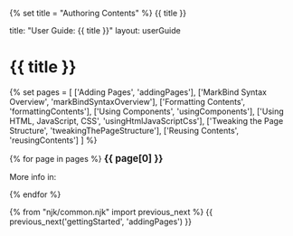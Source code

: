 {% set title = "Authoring Contents" %}
<span id="title" class="d-none">{{ title }}</span>

<frontmatter>
  title: "User Guide: {{ title }}"
  layout: userGuide
</frontmatter>

# {{ title }}

{% set pages = [
  ['Adding Pages', 'addingPages'],
  ['MarkBind Syntax Overview', 'markBindSyntaxOverview'],
  ['Formatting Contents', 'formattingContents'],
  ['Using Components', 'usingComponents'],
  ['Using HTML, JavaScript, CSS', 'usingHtmlJavaScriptCss'],
  ['Tweaking the Page Structure', 'tweakingThePageStructure'],
  ['Reusing Contents', 'reusingContents']
] %}

{% for page in pages %}
<big>**{{ page[0] }}**</big>

<blockquote>

<include src="{{ page[1] }}.md#overview" inline />
</blockquote>

<span class="indented">More info in: <include src="{{ page[1] }}.md#link" inline trim /></span>

{% endfor %}

{% from "njk/common.njk" import previous_next %}
{{ previous_next('gettingStarted', 'addingPages') }}

